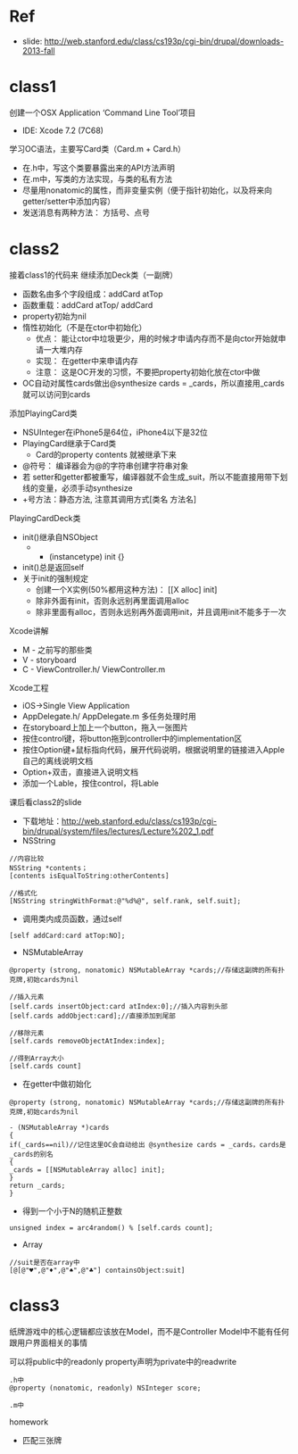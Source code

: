 # Ref

* slide: http://web.stanford.edu/class/cs193p/cgi-bin/drupal/downloads-2013-fall


# class1

创建一个OSX Application ‘Command Line Tool’项目
* IDE: Xcode 7.2 (7C68)

学习OC语法，主要写Card类（Card.m + Card.h）
* 在.h中，写这个类要暴露出来的API方法声明
* 在.m中，写类的方法实现，与类的私有方法
* 尽量用nonatomic的属性，而非变量实例（便于指针初始化，以及将来向getter/setter中添加内容）
* 发送消息有两种方法： 方括号、点号


# class2

接着class1的代码来
继续添加Deck类（一副牌）
* 函数名由多个字段组成：addCard atTop
* 函数重载：addCard atTop/ addCard
* property初始为nil
* 惰性初始化（不是在ctor中初始化）
   * 优点： 能让ctor中垃圾更少，用的时候才申请内存而不是向ctor开始就申请一大堆内存
   * 实现： 在getter中来申请内存
   * 注意： 这是OC开发的习惯，不要把property初始化放在ctor中做
* OC自动对属性cards做出@synthesize cards = _cards，所以直接用_cards就可以访问到cards


添加PlayingCard类
* NSUInteger在iPhone5是64位，iPhone4以下是32位
* PlayingCard继承于Card类
   * Card的property contents 就被继承下来
* @符号： 编译器会为@的字符串创建字符串对象
* 若 setter和getter都被重写，编译器就不会生成_suit，所以不能直接用带下划线的变量，必须手动synthesize
* +号方法：静态方法, 注意其调用方式[类名 方法名]


PlayingCardDeck类
* init()继承自NSObject
   * - (instancetype) init {}
* init()总是返回self 
* 关于init的强制规定
   * 创建一个X实例(50%都用这种方法)： [[X alloc] init]
   * 除非外面有init，否则永远别再里面调用alloc
   * 除非里面有alloc，否则永远别再外面调用init，并且调用init不能多于一次


Xcode讲解
* M - 之前写的那些类
* V - storyboard
* C - ViewController.h/ ViewController.m


Xcode工程
* iOS->Single View Application
* AppDelegate.h/ AppDelegate.m 多任务处理时用
* 在storyboard上加上一个button，拖入一张图片
* 按住control键，将button拖到controller中的implementation区
* 按住Option键+鼠标指向代码，展开代码说明，根据说明里的链接进入Apple自己的离线说明文档
* Option+双击，直接进入说明文档
* 添加一个Lable，按住control，将Lable


课后看class2的slide
* 下载地址：http://web.stanford.edu/class/cs193p/cgi-bin/drupal/system/files/lectures/Lecture%202_1.pdf
* NSString
```
//内容比较
NSString *contents；
[contents isEqualToString:otherContents]

//格式化
[NSString stringWithFormat:@"%d%@", self.rank, self.suit];
```

* 调用类内成员函数，通过self
```
[self addCard:card atTop:NO];
```

* NSMutableArray
```
@property (strong, nonatomic) NSMutableArray *cards;//存储这副牌的所有扑克牌,初始cards为nil

//插入元素
[self.cards insertObject:card atIndex:0];//插入内容到头部
[self.cards addObject:card];//直接添加到尾部

//移除元素
[self.cards removeObjectAtIndex:index];

//得到Array大小
[self.cards count]
```

* 在getter中做初始化
```
@property (strong, nonatomic) NSMutableArray *cards;//存储这副牌的所有扑克牌,初始cards为nil

- (NSMutableArray *)cards
{
if(_cards==nil)//记住这里OC会自动给出 @synthesize cards = _cards，cards是_cards的别名
{
_cards = [[NSMutableArray alloc] init];
}
return _cards;
}
```
* 得到一个小于N的随机正整数
```
unsigned index = arc4random() % [self.cards count];

```

* Array
```
//suit是否在array中
[@[@"♥",@"♦",@"♠",@"♣"] containsObject:suit]
```


# class3

纸牌游戏中的核心逻辑都应该放在Model，而不是Controller
Model中不能有任何跟用户界面相关的事情

可以将public中的readonly property声明为private中的readwrite
``` 
.h中
@property (nonatomic, readonly) NSInteger score;

.m中

```

homework 
* 匹配三张牌





